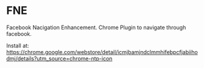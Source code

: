 FNE
===

Facebook Nacigation Enhancement. Chrome Plugin to navigate through facebook.

Install at: https://chrome.google.com/webstore/detail/icmjbamjndclmmhifebpcfjabiihodmj/details?utm_source=chrome-ntp-icon